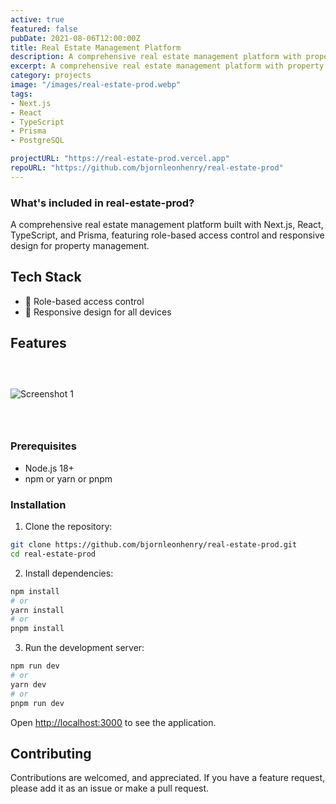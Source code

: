 ```yaml
---
active: true
featured: false
pubDate: 2021-08-06T12:00:00Z
title: Real Estate Management Platform
description: A comprehensive real estate management platform with property listings and user management.
excerpt: A comprehensive real estate management platform with property listings and user management.
category: projects
image: "/images/real-estate-prod.webp"
tags:
- Next.js
- React
- TypeScript
- Prisma
- PostgreSQL

projectURL: "https://real-estate-prod.vercel.app"
repoURL: "https://github.com/bjornleonhenry/real-estate-prod"
---
```


### What's included in real-estate-prod?

A comprehensive real estate management platform built with Next.js, React, TypeScript, and Prisma, featuring role-based access control and responsive design for property management.

## Tech Stack

- 🔐 Role-based access control
- 📱 Responsive design for all devices

## Features

### &nbsp;

![Screenshot 1](/images/real-estate-prod-1.webp)

### &nbsp;

### Prerequisites

- Node.js 18+
- npm or yarn or pnpm

### Installation

1. Clone the repository:
```bash
git clone https://github.com/bjornleonhenry/real-estate-prod.git
cd real-estate-prod
```

2. Install dependencies:
```bash
npm install
# or
yarn install
# or
pnpm install
```

3. Run the development server:
```bash
npm run dev
# or
yarn dev
# or
pnpm run dev
```

Open [http://localhost:3000](http://localhost:3000) to see the application.

## Contributing

Contributions are welcomed, and appreciated. If you have a feature request, please add it as an issue or make a pull request.
